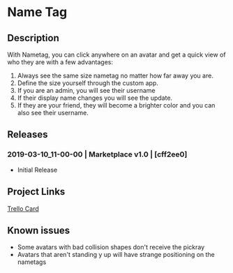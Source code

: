 # Name Tag

## Description

With Nametag, you can click anywhere on an avatar and get a quick view of who they are with a few advantages:

1. Always see the same size nametag no matter how far away you are.
2. Define the size yourself through the custom app.
3. If you are an admin, you will see their username
4. If their display name changes you will see the update.
5. If they are your friend, they will become a brighter color and you can also see their username. 

## Releases

### 2019-03-10_11-00-00 | Marketplace v1.0 | [cff2ee0]

- Initial Release

## Project Links
[Trello Card](https://trello.com/c/9BVI2fyL/71-combined-name-tag-app)

## Known issues
- Some avatars with bad collision shapes don't receive the pickray
- Avatars that aren't standing y up will have strange positioning on the nametags
